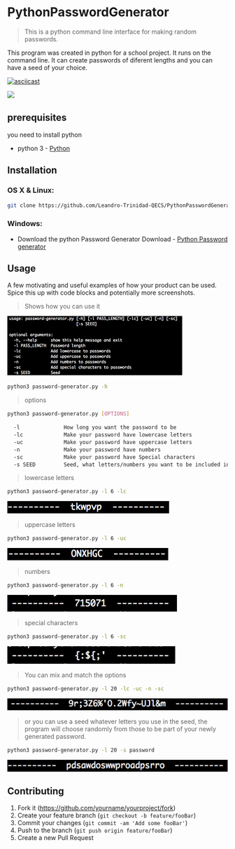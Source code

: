 # PythonPasswordGenerator
> This is a python command line interface for making random passwords.

This program was created in python for a school project. It runs on the command line. It can create passwords of diferent lengths and you can have a seed of your choice.

[![asciicast](https://asciinema.org/a/SengOaNF0rOhfoqdIPfpHR8cb.png)](https://asciinema.org/a/https://asciinema.org/a/SengOaNF0rOhfoqdIPfpHR8cb)



![](header.png)
## prerequisites
you need to install python
* python 3 - [Python](https://www.python.org/)
## Installation

### OS X & Linux:

```sh
git clone https://github.com/Leandro-Trinidad-QECS/PythonPasswordGenerator.git
```

### Windows:
*  Download the python Password Generator
Download - [Python Password generator](https://github.com/Leandro-Trinidad-QECS/PythonPasswordGenerator/archive/master.zip)

## Usage

A few motivating and useful examples of how your product can be used. Spice this up with code blocks and potentially more screenshots.

> Shows how you can use it


![](data/Usage.png)
```sh
python3 password-generator.py -h
```
> options
```sh
python3 password-generator.py [OPTIONS]
```
```sh
  -l              How long you want the password to be
  -lc             Make your password have lowercase letters
  -uc             Make your password have uppercase letters
  -n              Make your password have numbers
  -sc             Make your password have Special characters
  -s SEED         Seed, what letters/numbers you want to be included in your password

```
> lowercase letters
```sh
python3 password-generator.py -l 6 -lc
```
![](data/lowercase.png)
> uppercase letters
```sh
python3 password-generator.py -l 6 -uc
```
![](data/uppercase.png)
> numbers
```sh
python3 password-generator.py -l 6 -n
```
![](data/numbers.png)
> special characters
```sh
python3 password-generator.py -l 6 -sc
```
![](data/Specialchar.png)




> You can mix and match the options


```sh
python3 password-generator.py -l 20 -lc -uc -n -sc
```
![](data/MixMatch.png)


> or you can use a seed
whatever letters you use in the seed, the program will choose randomly from those to be part of your newly generated password.


```sh
python3 password-generator.py -l 20 -s password
```


![](data/seed.png)
## Contributing

1. Fork it (<https://github.com/yourname/yourproject/fork>)
2. Create your feature branch (`git checkout -b feature/fooBar`)
3. Commit your changes (`git commit -am 'Add some fooBar'`)
4. Push to the branch (`git push origin feature/fooBar`)
5. Create a new Pull Request
